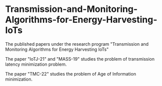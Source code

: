 # Transmission-and-Monitoring-Algorithms-for-Energy-Harvesting-IoTs
The published papers under the research program "Transmission and Monitoring Algorithms for Energy Harvesting IoTs" 

 The paper "IoTJ-21"  and "MASS-19" studies the problem of transmission latency minimization problem.

 The paper "TMC-22" studies the problem of Age of Information minimization.
